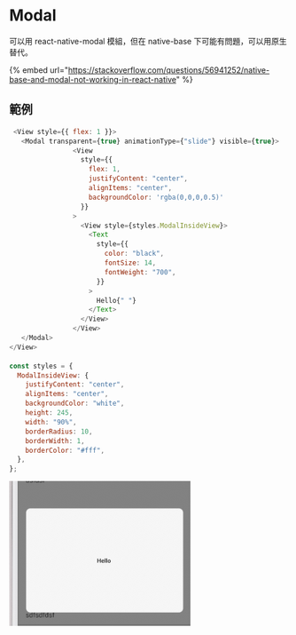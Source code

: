 # Modal

可以用 react-native-modal 模組，但在 native-base 下可能有問題，可以用原生替代。

{% embed url="https://stackoverflow.com/questions/56941252/native-base-and-modal-not-working-in-react-native" %}

## 範例

```javascript
 <View style={{ flex: 1 }}>
   <Modal transparent={true} animationType={"slide"} visible={true}>
                <View
                  style={{
                    flex: 1,
                    justifyContent: "center",
                    alignItems: "center",
                    backgroundColor: 'rgba(0,0,0,0.5)'
                  }}
                >
                  <View style={styles.ModalInsideView}>
                    <Text
                      style={{
                        color: "black",
                        fontSize: 14,
                        fontWeight: "700",
                      }}
                    >
                      Hello{" "}
                    </Text>
                  </View>
                </View>
   </Modal>
</View>

const styles = {
  ModalInsideView: {
    justifyContent: "center",
    alignItems: "center",
    backgroundColor: "white",
    height: 245,
    width: "90%",
    borderRadius: 10,
    borderWidth: 1,
    borderColor: "#fff",
  },
};

```

![](../../.gitbook/assets/ying-mu-kuai-zhao-20201016-xia-wu-5.41.14.png)

